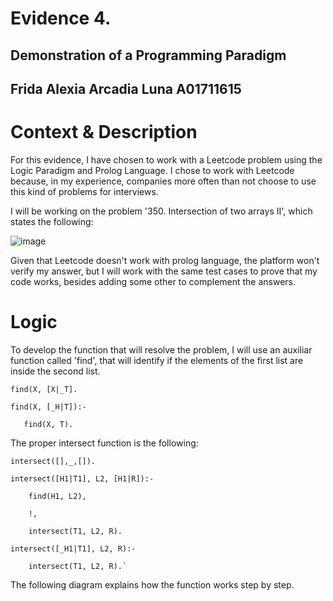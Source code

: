 # Evidence 4.
## Demonstration of a Programming Paradigm
Frida Alexia Arcadia Luna A01711615
---
# Context & Description

For this evidence, I have chosen to work with a Leetcode problem using the Logic Paradigm and Prolog Language. I chose to work with Leetcode because, in my experience, companies more often than not choose to use this kind of problems for interviews.

I will be working on the problem '350. Intersection of two arrays II', which states the following:

![image](https://github.com/user-attachments/assets/e931a5b7-127f-4624-a54e-53d7de5409ae)

Given that Leetcode doesn't work with prolog language, the platform won't verify my answer, but I will work with the same test cases to prove that my code works, besides adding some other to complement the answers.

# Logic

To develop the function that will resolve the problem, I will use an auxiliar function called 'find', that will identify if the elements of the first list are inside the second list.

    find(X, [X|_T].

    find(X, [_H|T]):- 
 
       find(X, T).

The proper intersect function is the following:

    intersect([],_,[]).

    intersect([H1|T1], L2, [H1|R]):-

        find(H1, L2),
    
        !,
    
        intersect(T1, L2, R).
    
    intersect([_H1|T1], L2, R):-

        intersect(T1, L2, R).`

The following diagram explains how the function works step by step.

